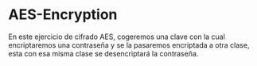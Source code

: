 # AES-Encryption
En este ejercicio de cifrado AES, cogeremos una clave con la cual encriptaremos una contraseña y se la pasaremos encriptada a otra clase, esta con esa misma clase se desencriptará la contraseña.
